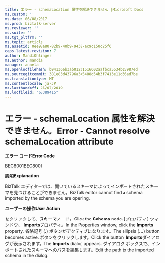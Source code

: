 ```yaml
---
title: エラー - schemaLocation 属性を解決できません |Microsoft Docs
ms.custom: ''
ms.date: 06/08/2017
ms.prod: biztalk-server
ms.reviewer: ''
ms.suite: ''
ms.tgt_pltfrm: ''
ms.topic: article
ms.assetid: 0ee98a80-82b9-40b9-9438-ac9c150c25f6
caps.latest.revision: 7
author: MandiOhlinger
ms.author: mandia
manager: anneta
ms.openlocfilehash: b941366b3ab012c1516602aafbca5534b15987ed
ms.sourcegitcommit: 381e83d43796a345488d54b3f7413e11d56ad7be
ms.translationtype: MT
ms.contentlocale: ja-JP
ms.lasthandoff: 05/07/2019
ms.locfileid: "65389415"
---
```

# <a name="error---cannot-resolve-schemalocation-attribute"></a><span data-ttu-id="d9d62-102">エラー - schemaLocation 属性を解決できません。</span><span class="sxs-lookup"><span data-stu-id="d9d62-102">Error - Cannot resolve schemaLocation attribute</span></span>
<span data-ttu-id="d9d62-103">**エラー コード**</span><span class="sxs-lookup"><span data-stu-id="d9d62-103">**Error Code**</span></span>  
  
 <span data-ttu-id="d9d62-104">BEC8001</span><span class="sxs-lookup"><span data-stu-id="d9d62-104">BEC8001</span></span>  
  
 <span data-ttu-id="d9d62-105">**説明**</span><span class="sxs-lookup"><span data-stu-id="d9d62-105">**Explanation**</span></span>  
  
 <span data-ttu-id="d9d62-106">BizTalk エディターでは、開いているスキーマによってインポートされたスキーマを見つけることができません。</span><span class="sxs-lookup"><span data-stu-id="d9d62-106">BizTalk editor cannot find a schema imported by the schema you are opening.</span></span>  
  
 <span data-ttu-id="d9d62-107">**ユーザーの操作**</span><span class="sxs-lookup"><span data-stu-id="d9d62-107">**User Action**</span></span>  
  
 <span data-ttu-id="d9d62-108">をクリックして、**スキーマ**ノード。</span><span class="sxs-lookup"><span data-stu-id="d9d62-108">Click the **Schema** node.</span></span> <span data-ttu-id="d9d62-109">[プロパティ] ウィンドウ、 **Imports**プロパティ。</span><span class="sxs-lookup"><span data-stu-id="d9d62-109">In the Properties window, click the **Imports** property.</span></span> <span data-ttu-id="d9d62-110">省略記号 (**.**) ボタンがアクティブになります。</span><span class="sxs-lookup"><span data-stu-id="d9d62-110">The ellipsis (**…**) button becomes active.</span></span> <span data-ttu-id="d9d62-111">ボタンをクリックします。</span><span class="sxs-lookup"><span data-stu-id="d9d62-111">Click the button.</span></span> <span data-ttu-id="d9d62-112">**Imports**ダイアログが表示されます。</span><span class="sxs-lookup"><span data-stu-id="d9d62-112">The **Imports** dialog appears.</span></span> <span data-ttu-id="d9d62-113">ダイアログ ボックスで、インポートされたスキーマへのパスを編集します。</span><span class="sxs-lookup"><span data-stu-id="d9d62-113">Edit the path to the imported schema in the dialog.</span></span>
